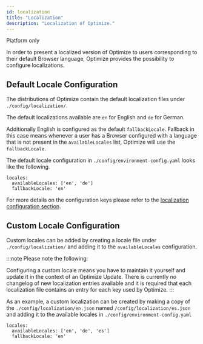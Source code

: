 ```yaml
---
id: localization
title: "Localization"
description: "Localization of Optimize."
---
```


<span class="badge badge--platform">Platform only</span>

In order to present a localized version of Optimize to users corresponding to their default Browser language, Optimize provides the possibility to configure localizations.

## Default Locale Configuration

The distributions of Optimize contain the default localization files under `./config/localization/`.

The default localizations available are `en` for English and `de` for German.

Additionally English is configured as the default `fallbackLocale`. Fallback in this case means whenever a user has a Browser configured with a language that is not present in the `availableLocales` list, Optimize will use the `fallbackLocale`.

The default locale configuration in `./config/environment-config.yaml` looks like the following.

```
locales:
  availableLocales: ['en', 'de']
  fallbackLocale: 'en'
```

For more details on the configuration keys please refer to the [localization configuration section](../configuration/#localization).

## Custom Locale Configuration

Custom locales can be added by creating a locale file under `./config/localization/` and adding it to the `availableLocales` configuration.

:::note 
Please note the following:

Configuring a custom locale means you have to maintain it yourself and update it in the context of an Optimize Update.
There is currently no changelog of new localization entries available and it is required that each localization file contains an entry for each key used by Optimize.
::: 

As an example, a custom localization can be created by making a copy of the `./config/localization/en.json` named `/config/localization/es.json` and adding it to the available locales in `./config/environment-config.yaml`

```
locales:
  availableLocales: ['en', 'de', 'es']
  fallbackLocale: 'en'
```